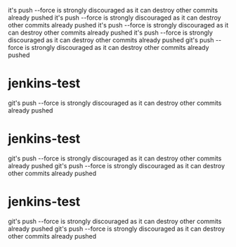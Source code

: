 it's push --force is strongly discouraged as it can destroy other commits already pushed
it's push --force is strongly discouraged as it can destroy other commits already pushed
it's push --force is strongly discouraged as it can destroy other commits already pushed
it's push --force is strongly discouraged as it can destroy other commits already pushed
git's push --force is strongly discouraged as it can destroy other commits already pushed
# jenkins-test
git's push --force is strongly discouraged as it can destroy other commits already pushed
# jenkins-test
git's push --force is strongly discouraged as it can destroy other commits already pushed
git's push --force is strongly discouraged as it can destroy other commits already pushed
# jenkins-test
git's push --force is strongly discouraged as it can destroy other commits already pushed
git's push --force is strongly discouraged as it can destroy other commits already pushed
